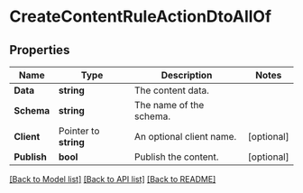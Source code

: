 # CreateContentRuleActionDtoAllOf

## Properties

Name | Type | Description | Notes
------------ | ------------- | ------------- | -------------
**Data** | **string** | The content data. | 
**Schema** | **string** | The name of the schema. | 
**Client** | Pointer to **string** | An optional client name. | [optional] 
**Publish** | **bool** | Publish the content. | [optional] 

[[Back to Model list]](../README.md#documentation-for-models) [[Back to API list]](../README.md#documentation-for-api-endpoints) [[Back to README]](../README.md)


